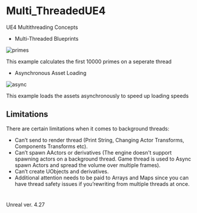# Multi_ThreadedUE4
 UE4 Multithreading Concepts
 
 - Multi-Threaded Blueprints
 
![primes](https://user-images.githubusercontent.com/26629624/223470379-42907fa8-9257-4d91-b354-75b4562257bf.gif)

This example calculates the first 10000 primes on a seperate thread 

 - Asynchronous Asset Loading
 
![async](https://user-images.githubusercontent.com/26629624/223470581-bdfe6e12-b519-4018-9162-f6bdeea00b01.gif)

This example loads the assets asynchronously to speed up loading speeds


## Limitations
There are certain limitations when it comes to background threads:

- Can’t send to render thread (Print String, Changing Actor Transforms, Components Transforms etc).
- Can’t spawn AActors or derivatives (The engine doesn't support spawning actors on a background thread. Game thread is used to Async spawn Actors and spread the volume over multiple frames).
- Can’t create UObjects and derivatives.
- Additional attention needs to be paid to Arrays and Maps since you can have thread safety issues if you’rewriting from multiple threads at once.

#
Unreal ver. 4.27
